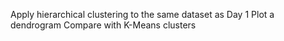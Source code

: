 Apply hierarchical clustering to the same dataset as Day 1
Plot a dendrogram
Compare with K-Means clusters
